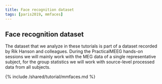 ```yaml
---
title: Face recognition dataset
tags: [paris2019, mmfaces]
---
```


## Face recognition dataset

The dataset that we analyze in these tutorials is part of a dataset recorded by Rik Hanson and colleagues. During the PracticalMEEG hands-on sessions we will mainly work with the MEG data of a single representative subject, for the group statistics we will work with source-level processed data from all subjects.

{% include /shared/tutorial/mmfaces.md %}
